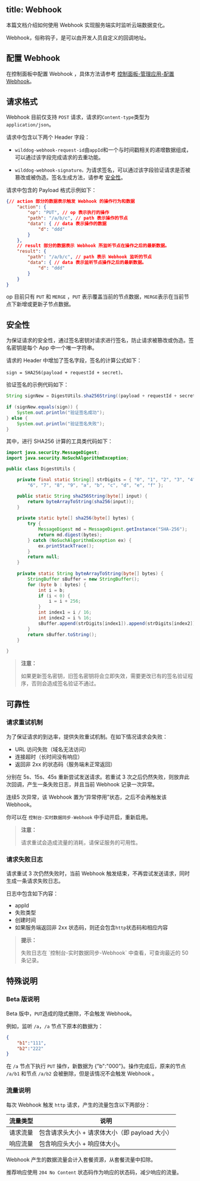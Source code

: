 title: Webhook
---
本篇文档介绍如何使用 Webhook 实现服务端实时监听云端数据变化。

Webhook，俗称钩子，是可以由开发人员自定义的回调地址。
## 配置 Webhook
在控制面板中配置 Webhook ，具体方法请参考 [控制面板-管理应用-配置 Webhook](/console/administer.html#配置-Webhook)。

## 请求格式
Webhook 目前仅支持 `POST` 请求，请求的`Content-type`类型为 `application/json`。

请求中包含以下两个 Header 字段：

- `wilddog-webhook-request-id`由`appId`和一个与时间戳相关的递增数据组成，可以通过该字段完成请求的去重功能。

- `wilddog-webhook-signature。`为请求签名，可以通过该字段验证请求是否被篡改或被伪造。签名生成方法，请参考 [安全性](/guide/sync/webhook.html#安全性)。

请求中包含的 Payload 格式示例如下：

```json
{// action 部分的数据表示触发 Webhook 的操作行为和数据
    "action": {  
        "op": "PUT", // op 表示执行的操作
        "path": "/a/b/c", // path 表示操作的节点
        "data": { // data 表示操作的数据
            "d": "ddd"
        }
    },
    // result 部分的数据表示 Webhook 所监听节点在操作之后的最新数据。
    "result": {
        "path": "/a/b/c", // path 表示 Webhook 监听的节点
        "data": { // data 表示监听节点操作之后的最新数据。
            "d": "ddd"
        }
    }
}
```

op 目前只有 `PUT` 和 `MERGE` ，`PUT` 表示覆盖当前的节点数据，`MERGE`表示在当前节点下新增或更新子节点数据。


## 安全性

为保证请求的安全性，通过签名密钥对请求进行签名，防止请求被篡改或伪造。签名密钥是每个 App 中一个唯一字符串。

请求的 Header 中增加了签名字段，签名的计算公式如下：

```
sign = SHA256(payload + requestId + secret)。
```

验证签名的示例代码如下：

```java
String signNew = DigestUtils.sha256String((payload + requestId + secret).getBytes());
         
if (signNew.equals(sign)) {
    System.out.println("验证签名成功");
} else {
    System.out.println("验证签名失败");
}
```
其中，进行 SHA256 计算的工具类代码如下：

```java
import java.security.MessageDigest;
import java.security.NoSuchAlgorithmException;

public class DigestUtils {

    private final static String[] strDigits = { "0", "1", "2", "3", "4", "5",
        "6", "7", "8", "9", "a", "b", "c", "d", "e", "f" };

    public static String sha256String(byte[] input) {
        return byteArrayToString(sha256(input));
    }
	
	private static byte[] sha256(byte[] bytes) {
        try {
            MessageDigest md = MessageDigest.getInstance("SHA-256");
            return md.digest(bytes);
        } catch (NoSuchAlgorithmException ex) {
            ex.printStackTrace();
        }
        return null;
    }
	
	private static String byteArrayToString(byte[] bytes) {
        StringBuffer sBuffer = new StringBuffer();
        for (byte b : bytes) {
            int i = b;
            if (i < 0) {
                i = i + 256;
            }
            int index1 = i / 16;
            int index2 = i % 16;
            sBuffer.append(strDigits[index1]).append(strDigits[index2]);
        }
        return sBuffer.toString();
    }
	
}
```
<blockquote class="warning">
  <p><strong>注意：</strong></p>
  如果更新签名密钥，旧签名密钥将会立即失效，需要更改已有的签名验证程序，否则会造成签名验证不通过。
</blockquote>

## 可靠性

### 请求重试机制

为了保证请求的到达率，提供失败重试机制。在如下情况请求会失败：

- URL 访问失败（域名无法访问）
- 连接超时（长时间没有响应）
- 返回非 2xx 的状态码（服务端未正常返回）

分别在 5s、15s、45s 重新尝试发送请求。若重试 3 次之后仍然失败，则放弃此次回调，产生一条失败日志，并且当前 Webhook 记录一次异常。

连续5 次异常，该 Webhook 置为“异常停用”状态，之后不会再触发该 Webhook。


你可以在 `控制台-实时数据同步-Webhook` 中手动开启，重新启用。


<blockquote class="warning">
  <p><strong>注意：</strong></p>
  请求重试会造成流量的消耗，请保证服务的可用性。
</blockquote>



### 请求失败日志
请求重试 3 次仍然失败时，当前 Webhook 触发结束，不再尝试发送请求，同时生成一条请求失败日志。

日志中包含如下内容：

- appId
- 失败类型
- 创建时间
- 如果服务端返回非 2xx 状态码，则还会包含`http`状态码和相应内容

<blockquote class="notice">
  <p><strong>提示：</strong></p>
失败日志在 `控制台-实时数据同步-Webhook` 中查看，可查询最近的 50 条记录。
</blockquote>


## 特殊说明
### Beta 版说明
Beta 版中，`PUT`造成的隐式删除，不会触发 Webhook。

例如，监听 `/a`，`/a` 节点下原本的数据为：

```json
{
	"b1":"111",
	"b2":"222"
}
```

在 `/a` 节点下执行 `PUT` 操作，新数据为 {"b":"000"}。操作完成后，原来的节点 `/a/b1` 和节点 `/a/b2` 会被删除，但是该情况不会触发 Webhook 。

### 流量说明

每次 Webhook 触发 `http` 请求，产生的流量包含以下两部分：

| 流量类型      | 说明                                       |
| -------- | ---------------------------------------- |
| 请求流量 | 包含请求头大小 + 请求体大小（即 payload 大小）|
| 响应流量    | 包含响应头大小 + 响应体大小。  |        



Webhook 产生的数据流量会计入套餐资源，从套餐流量中扣除。

推荐响应使用 `204 No Content` 状态码作为响应的状态码，减少响应的流量。